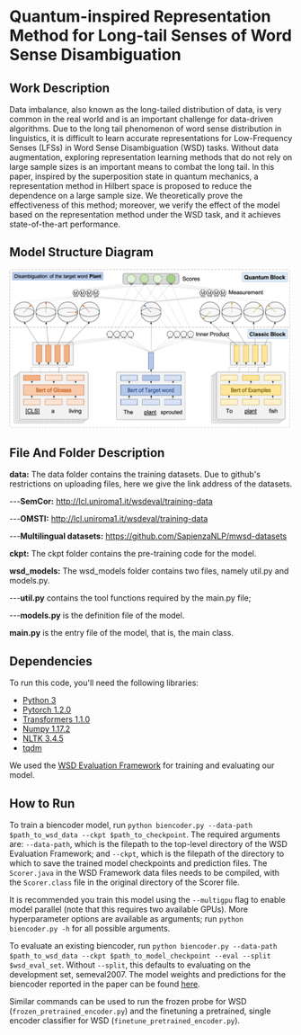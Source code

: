 # Quantum-inspired Representation Method for Long-tail Senses of Word Sense Disambiguation


## Work Description
Data imbalance, also known as the long-tailed distribution of data, is very common in the real world and is an important challenge for data-driven algorithms. Due to the long tail phenomenon of word sense distribution in linguistics, it is difficult to learn accurate representations for Low-Frequency Senses (LFSs) in Word Sense Disambiguation (WSD) tasks. Without data augmentation, exploring representation learning methods that do not rely on large sample sizes is an important means to combat the long tail. In this paper, inspired by the superposition state in quantum mechanics, a representation method in Hilbert space is proposed to reduce the dependence on a large sample size. We theoretically prove the effectiveness of this method; moreover, we verify the effect of the model based on the representation method under the WSD task, and it achieves state-of-the-art performance.


## Model Structure Diagram
<img src="https://github.com/yboys0504/QR-WSD/blob/main/chart.png">


## File And Folder Description
<b>data:</b> The data folder contains the training datasets. Due to github's restrictions on uploading files, here we give the link address of the datasets.

---<b>SemCor:</b> <a href="http://lcl.uniroma1.it/wsdeval/training-data">http://lcl.uniroma1.it/wsdeval/training-data</a>

---<b>OMSTI:</b> <a href="http://lcl.uniroma1.it/wsdeval/training-data">http://lcl.uniroma1.it/wsdeval/training-data</a>

---<b>Multilingual datasets:</b> <a href="https://github.com/SapienzaNLP/mwsd-datasets">https://github.com/SapienzaNLP/mwsd-datasets</a>


<b>ckpt:</b> The ckpt folder contains the pre-training code for the model.


<b>wsd_models:</b> The wsd_models folder contains two files, namely util.py and models.py.

---<b>util.py</b> contains the tool functions required by the main.py file; 

---<b>models.py</b> is the definition file of the model.


<b>main.py</b> is the entry file of the model, that is, the main class.


## Dependencies 
To run this code, you'll need the following libraries:
* [Python 3](https://www.python.org/)
* [Pytorch 1.2.0](https://pytorch.org/)
* [Transformers 1.1.0](https://github.com/huggingface/transformers)
* [Numpy 1.17.2](https://numpy.org/)
* [NLTK 3.4.5](https://www.nltk.org/)
* [tqdm](https://tqdm.github.io/)

We used the [WSD Evaluation Framework](http://lcl.uniroma1.it/wsdeval/) for training and evaluating our model.


## How to Run 
To train a biencoder model, run `python biencoder.py --data-path $path_to_wsd_data --ckpt $path_to_checkpoint`. The required arguments are: `--data-path`, which is the filepath to the top-level directory of the WSD Evaluation Framework; and `--ckpt`, which is the filepath of the directory to which to save the trained model checkpoints and prediction files. The `Scorer.java` in the WSD Framework data files needs to be compiled, with the `Scorer.class` file in the original directory of the Scorer file.

It is recommended you train this model using the `--multigpu` flag to enable model parallel (note that this requires two available GPUs). More hyperparameter options are available as arguments; run `python biencoder.py -h` for all possible arguments.

To evaluate an existing biencoder, run `python biencoder.py --data-path $path_to_wsd_data --ckpt $path_to_model_checkpoint --eval --split $wsd_eval_set`. Without `--split`, this defaults to evaluating on the development set, semeval2007. The model weights and predictions for the biencoder reported in the paper can be found [here](https://drive.google.com/file/d/1NZX_eMHQfRHhJnoJwEx2GnbnYIQepIQj).

Similar commands can be used to run the frozen probe for WSD (`frozen_pretrained_encoder.py`) and the finetuning a pretrained, single encoder classifier for WSD (`finetune_pretrained_encoder.py`).






